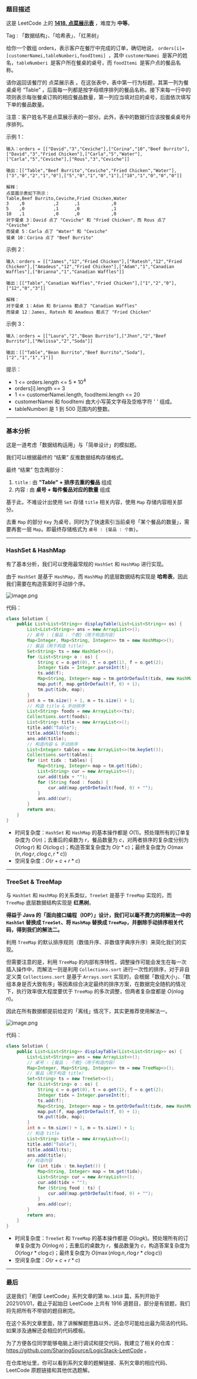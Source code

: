 ### 题目描述

这是 LeetCode 上的 **[1418. 点菜展示表](https://leetcode-cn.com/problems/display-table-of-food-orders-in-a-restaurant/solution/gong-shui-san-xie-ha-xi-biao-yu-hong-hei-jmli/)** ，难度为 **中等**。

Tag : 「数据结构」、「哈希表」、「红黑树」



给你一个数组 orders，表示客户在餐厅中完成的订单，确切地说， `orders[i]=[customerNamei,tableNumberi,foodItemi] `，其中 `customerNamei `是客户的姓名，`tableNumberi `是客户所在餐桌的桌号，而 `foodItemi `是客户点的餐品名称。

请你返回该餐厅的 点菜展示表 。在这张表中，表中第一行为标题，其第一列为餐桌桌号 “Table” ，后面每一列都是按字母顺序排列的餐品名称。接下来每一行中的项则表示每张餐桌订购的相应餐品数量，第一列应当填对应的桌号，后面依次填写下单的餐品数量。

注意：客户姓名不是点菜展示表的一部分。此外，表中的数据行应该按餐桌桌号升序排列。


示例 1：
```
输入：orders = [["David","3","Ceviche"],["Corina","10","Beef Burrito"],["David","3","Fried Chicken"],["Carla","5","Water"],["Carla","5","Ceviche"],["Rous","3","Ceviche"]]

输出：[["Table","Beef Burrito","Ceviche","Fried Chicken","Water"],["3","0","2","1","0"],["5","0","1","0","1"],["10","1","0","0","0"]] 

解释：
点菜展示表如下所示：
Table,Beef Burrito,Ceviche,Fried Chicken,Water
3    ,0           ,2      ,1            ,0
5    ,0           ,1      ,0            ,1
10   ,1           ,0      ,0            ,0
对于餐桌 3：David 点了 "Ceviche" 和 "Fried Chicken"，而 Rous 点了 "Ceviche"
而餐桌 5：Carla 点了 "Water" 和 "Ceviche"
餐桌 10：Corina 点了 "Beef Burrito" 
```
示例 2：
```
输入：orders = [["James","12","Fried Chicken"],["Ratesh","12","Fried Chicken"],["Amadeus","12","Fried Chicken"],["Adam","1","Canadian Waffles"],["Brianna","1","Canadian Waffles"]]

输出：[["Table","Canadian Waffles","Fried Chicken"],["1","2","0"],["12","0","3"]] 

解释：
对于餐桌 1：Adam 和 Brianna 都点了 "Canadian Waffles"
而餐桌 12：James, Ratesh 和 Amadeus 都点了 "Fried Chicken"
```
示例 3：
```
输入：orders = [["Laura","2","Bean Burrito"],["Jhon","2","Beef Burrito"],["Melissa","2","Soda"]]

输出：[["Table","Bean Burrito","Beef Burrito","Soda"],["2","1","1","1"]]
```

提示：
* 1 <= orders.length <= 5 * $10^4$
* orders[i].length == 3
* 1 <= customerNamei.length, foodItemi.length <= 20
* customerNamei 和 foodItemi 由大小写英文字母及空格字符 ' ' 组成。
* tableNumberi 是 1 到 500 范围内的整数。

---

### 基本分析

这是一道考虑「数据结构运用」与「简单设计」的模拟题。

我们可以根据最终的 “结果” 反推数据结构存储格式。

最终 “结果” 包含两部分：

1. `title` : 由 **"Table" + 排序去重的餐品** 组成
2. 内容 : 由 **桌号 + 每件餐品对应的数量** 组成

基于此，不难设计出使用 `Set` 存储 `title` 相关内容，使用 `Map` 存储内容相关部分。

去重 `Map` 的部分 `Key` 为桌号，同时为了快速索引当前桌号「某个餐品的数量」，需要再套一层 `Map`。即最终存储格式为 `桌号 : {餐品 : 个数}`。

---

### HashSet & HashMap

有了基本分析，我们可以使用最常规的 `HashSet` 和 `HashMap` 进行实现。

由于 `HashSet` 是基于 `HashMap`，而 `HashMap` 的底层数据结构实现是 **哈希表**，因此我们需要在构造答案时手动排个序。

![image.png](https://pic.leetcode-cn.com/1625535289-eUEXyV-image.png)

代码：
```Java
class Solution {
    public List<List<String>> displayTable(List<List<String>> os) {
        List<List<String>> ans = new ArrayList<>();
        // 桌号 : {餐品 : 个数}（用于构造内容）
        Map<Integer, Map<String, Integer>> tm = new HashMap<>(); 
        // 餐品（用于构造 title）
        Set<String> ts = new HashSet<>(); 
        for (List<String> o : os) {
            String c = o.get(0), t = o.get(1), f = o.get(2);
            Integer tidx = Integer.parseInt(t);
            ts.add(f);
            Map<String, Integer> map = tm.getOrDefault(tidx, new HashMap<>());
            map.put(f, map.getOrDefault(f, 0) + 1);
            tm.put(tidx, map);
        }
        int n = tm.size() + 1, m = ts.size() + 1;
        // 构造 title & 手动排序
        List<String> foods = new ArrayList<>(ts);
        Collections.sort(foods); 
        List<String> title = new ArrayList<>();
        title.add("Table");
        title.addAll(foods);
        ans.add(title);
        // 构造内容 & 手动排序
        List<Integer> tables = new ArrayList<>(tm.keySet());
        Collections.sort(tables); 
        for (int tidx : tables) {
            Map<String, Integer> map = tm.get(tidx);
            List<String> cur = new ArrayList<>();
            cur.add(tidx + "");
            for (String food : foods) {
                cur.add(map.getOrDefault(food, 0) + "");
            }
            ans.add(cur);
        }
        return ans;
    }
}
```
* 时间复杂度：`HashSet` 和 `HashMap` 的基本操作都是 $O(1)$。预处理所有的订单复杂度为 $O(n)$；去重后的桌数为 $r$，餐品数量为 $c$，对两者排序的复杂度分别为 $O(r\log{r})$ 和 $O(c\log{c})$；构造答案复杂度为 $O(r * c)$；最终复杂度为 $O(\max(n, r\log{r}, c\log{c}, r * c))$
* 空间复杂度：$O(r + c + r * c)$

---

### TreeSet & TreeMap

与 `HashSet` 和 `HashMap` 的关系类似，`TreeSet` 是基于 `TreeMap` 实现的，而 `TreeMap` 底层数据结构实现是 **红黑树**。

**得益于 Java 的「面向接口编程（IOP）」设计，我们可以毫不费力的将解法一中的 `HashSet` 替换成 `TreeSet`、将 `HashMap` 替换成 `TreeMap`，并删除手动排序相关代码，得到我们的解法二。**

利用 `TreeMap` 的默认排序规则（数值升序、非数值字典序升序）来简化我们的实现。

但需要注意的是，利用 `TreeMap` 的内部有序特性，调整操作可能会发生在每一次插入操作中，而解法一则是利用 `Collections.sort` 进行一次性的排序，对于非自定义类 `Collections.sort` 是基于 `Arrays.sort` 实现的，会根据「数组大小」、「数组本身是否大致有序」等因素综合决定最终的排序方案，在数据完全随机的情况下，执行效率很大程度要优于 `TreeMap` 的多次调整，但两者复杂度都是 $O(n\log{n})$。

因此在所有数据都提前给定的「离线」情况下，其实更推荐使用解法一。

![image.png](https://pic.leetcode-cn.com/1625535513-nICkxo-image.png)

代码：
```Java
class Solution {
    public List<List<String>> displayTable(List<List<String>> os) {
        List<List<String>> ans = new ArrayList<>();
        // 桌号 : {餐品 : 个数}（用于构造内容）
        Map<Integer, Map<String, Integer>> tm = new TreeMap<>(); 
        // 餐品（用于构造 title）
        Set<String> ts = new TreeSet<>(); 
        for (List<String> o : os) {
            String c = o.get(0), t = o.get(1), f = o.get(2);
            Integer tidx = Integer.parseInt(t);
            ts.add(f);
            Map<String, Integer> map = tm.getOrDefault(tidx, new HashMap<>());
            map.put(f, map.getOrDefault(f, 0) + 1);
            tm.put(tidx, map);
        }
        int n = tm.size() + 1, m = ts.size() + 1;
        // 构造 title
        List<String> title = new ArrayList<>();
        title.add("Table");
        title.addAll(ts);
        ans.add(title);
        // 构造内容
        for (int tidx : tm.keySet()) {
            Map<String, Integer> map = tm.get(tidx);
            List<String> cur = new ArrayList<>();
            cur.add(tidx + "");
            for (String food : ts) {
                cur.add(map.getOrDefault(food, 0) + "");
            }
            ans.add(cur);
        }
        return ans;
    }
}
```
* 时间复杂度：`TreeSet` 和 `TreeMap` 的基本操作都是 $O(log{k})$。预处理所有的订单复杂度为 $O(n\log{n})$；去重后的桌数为 $r$，餐品数量为 $c$，构造答案复杂度为 $O(r\log{r} * c\log{c})$；最终复杂度为 $O(\max(n\log{n}, r\log{r} * c\log{c}))$
* 空间复杂度：$O(r + c + r * c)$


---

### 最后

这是我们「刷穿 LeetCode」系列文章的第 `No.1418` 篇，系列开始于 2021/01/01，截止于起始日 LeetCode 上共有 1916 道题目，部分是有锁题，我们将先把所有不带锁的题目刷完。

在这个系列文章里面，除了讲解解题思路以外，还会尽可能给出最为简洁的代码。如果涉及通解还会相应的代码模板。

为了方便各位同学能够电脑上进行调试和提交代码，我建立了相关的仓库：https://github.com/SharingSource/LogicStack-LeetCode 。

在仓库地址里，你可以看到系列文章的题解链接、系列文章的相应代码、LeetCode 原题链接和其他优选题解。

